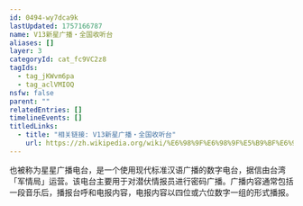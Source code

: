 ```yaml
---
id: 0494-wy7dca9k
lastUpdated: 1757166787
name: V13新星广播・全国收听台
aliases: []
layer: 3
categoryId: cat_fc9VC2z8
tagIds:
  - tag_jKWvm6pa
  - tag_aclVMIOQ
nsfw: false
parent: ""
relatedEntries: []
timelineEvents: []
titledLinks:
  - title: "相关链接: V13新星广播・全国收听台"
    url: https://zh.wikipedia.org/wiki/%E6%98%9F%E6%98%9F%E5%B9%BF%E6%92%AD%E7%94%B5%E5%8F%B0
---
```


也被称为星星广播电台，是一个使用现代标准汉语广播的数字电台，据信由台湾「军情局」运营。该电台主要用于对潜伏情报员进行密码广播。广播内容通常包括一段音乐后，播报台呼和电报内容，电报内容以四位或六位数字一组的形式播报。